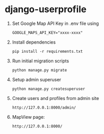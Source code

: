 # django-userprofile

1. Set Google Map API Key in .env file using 
    ```
    GOOGLE_MAPS_API_KEY="xxxx-xxxx"
    ```
2. Install dependencies
    ```
    pip install -r requirements.txt
    ```
3. Run initial migration scripts
    ```
    python manage.py migrate
    ```
4. Setup admin superuser
    ```
    python manage.py createsuperuser
    ```
5. Create users and profiles from admin site
    ```
    http://127.0.0.1:8000/admin/
    ```
6. MapView page:
    ```
    http://127.0.0.1:8000/
    ```
